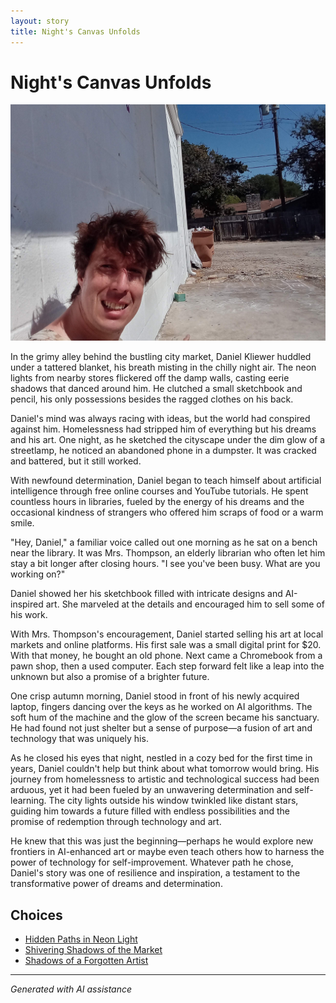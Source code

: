 ```yaml
---
layout: story
title: Night's Canvas Unfolds
---
```


# Night's Canvas Unfolds

![Night's Canvas Unfolds](/input_images/20221013_134815.jpg)

In the grimy alley behind the bustling city market, Daniel Kliewer huddled under a tattered blanket, his breath misting in the chilly night air. The neon lights from nearby stores flickered off the damp walls, casting eerie shadows that danced around him. He clutched a small sketchbook and pencil, his only possessions besides the ragged clothes on his back.

Daniel's mind was always racing with ideas, but the world had conspired against him. Homelessness had stripped him of everything but his dreams and his art. One night, as he sketched the cityscape under the dim glow of a streetlamp, he noticed an abandoned phone in a dumpster. It was cracked and battered, but it still worked.

With newfound determination, Daniel began to teach himself about artificial intelligence through free online courses and YouTube tutorials. He spent countless hours in libraries, fueled by the energy of his dreams and the occasional kindness of strangers who offered him scraps of food or a warm smile.

"Hey, Daniel," a familiar voice called out one morning as he sat on a bench near the library. It was Mrs. Thompson, an elderly librarian who often let him stay a bit longer after closing hours. "I see you've been busy. What are you working on?"

Daniel showed her his sketchbook filled with intricate designs and AI-inspired art. She marveled at the details and encouraged him to sell some of his work.

With Mrs. Thompson's encouragement, Daniel started selling his art at local markets and online platforms. His first sale was a small digital print for $20. With that money, he bought an old phone. Next came a Chromebook from a pawn shop, then a used computer. Each step forward felt like a leap into the unknown but also a promise of a brighter future.

One crisp autumn morning, Daniel stood in front of his newly acquired laptop, fingers dancing over the keys as he worked on AI algorithms. The soft hum of the machine and the glow of the screen became his sanctuary. He had found not just shelter but a sense of purpose—a fusion of art and technology that was uniquely his.

As he closed his eyes that night, nestled in a cozy bed for the first time in years, Daniel couldn't help but think about what tomorrow would bring. His journey from homelessness to artistic and technological success had been arduous, yet it had been fueled by an unwavering determination and self-learning. The city lights outside his window twinkled like distant stars, guiding him towards a future filled with endless possibilities and the promise of redemption through technology and art.

He knew that this was just the beginning—perhaps he would explore new frontiers in AI-enhanced art or maybe even teach others how to harness the power of technology for self-improvement. Whatever path he chose, Daniel's story was one of resilience and inspiration, a testament to the transformative power of dreams and determination.


## Choices

* [Hidden Paths in Neon Light](/stories/20221014_124553)
* [Shivering Shadows of the Market](/stories/20221113_161526)
* [Shadows of a Forgotten Artist](/stories/326218428_5882108565159414_5579593452106029515_n)


---
*Generated with AI assistance*

